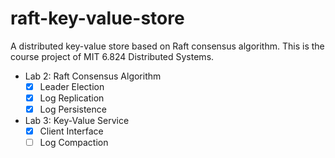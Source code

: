 # raft-key-value-store
A distributed key-value store based on Raft consensus algorithm. This is the course project of MIT 6.824 Distributed Systems.

- Lab 2: Raft Consensus Algorithm
  - [x] Leader Election
  - [x] Log Replication
  - [x] Log Persistence
- Lab 3: Key-Value Service
  - [x] Client Interface
  - [ ] Log Compaction
